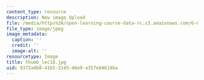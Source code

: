 ```yaml
---
content_type: resource
description: New image Upload
file: /media/https%3A/open-learning-course-data-rc.s3.amazonaws.com/6-002-circuits-and-electronics-spring-2007/9372a4b041b5314546e9a357e84614ba_thumb_lec18.jpg
file_type: image/jpeg
image_metadata:
  caption: ''
  credit: ''
  image-alt: ''
resourcetype: Image
title: thumb_lec18.jpg
uid: 9372a4b0-41b5-3145-46e9-a357e84614ba
---
```

